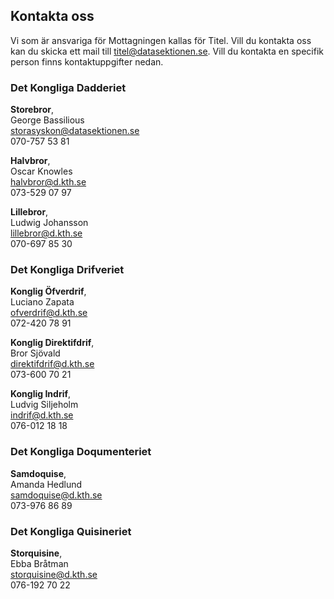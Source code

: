 ## Kontakta oss

Vi som är ansvariga för Mottagningen kallas för Titel. Vill du kontakta oss kan du skicka ett mail till [titel@datasektionen.se](mailto:titel@datasektionen.se). Vill du kontakta en specifik person finns kontaktuppgifter nedan.

### Det Kongliga Dadderiet 
**Storebror**, <br />
George Bassilious<br />
[storasyskon@datasektionen.se](mailto:storasyskon@datasektionen.se)<br />
070-757 53 81

**Halvbror**, <br />
Oscar Knowles<br />
[halvbror@d.kth.se](mailto:halvbror@d.kth.se)<br />
073-529 07 97

**Lillebror**, <br />
Ludwig Johansson<br />
[lillebror@d.kth.se](mailto:lillebror@d.kth.se)<br /> 
070-697 85 30

### Det Kongliga Drifveriet
**Konglig Öfverdrif**, <br />
Luciano Zapata<br />
[ofverdrif@d.kth.se](mailto:ofverdrif@d.kth.se)<br />
072-420 78 91

**Konglig Direktifdrif**, <br />
Bror Sjövald<br />
[direktifdrif@d.kth.se](mailto:direktifdrif@d.kth.se)<br />
073-600 70 21

**Konglig Indrif**, <br />
Ludvig Siljeholm<br />
[indrif@d.kth.se](mailto:indrif@d.kth.se)<br />
076-012 18 18 

### Det Kongliga Doqumenteriet
**Samdoquise**, <br />
Amanda Hedlund<br />
[samdoquise@d.kth.se](mailto:samdoquise@d.kth.se)<br />
073-976 86 89

### Det Kongliga Quisineriet
**Storquisine**, <br />
Ebba Bråtman<br />
[storquisine@d.kth.se](mailto:storquisine@d.kth.se)<br />
076-192 70 22 
